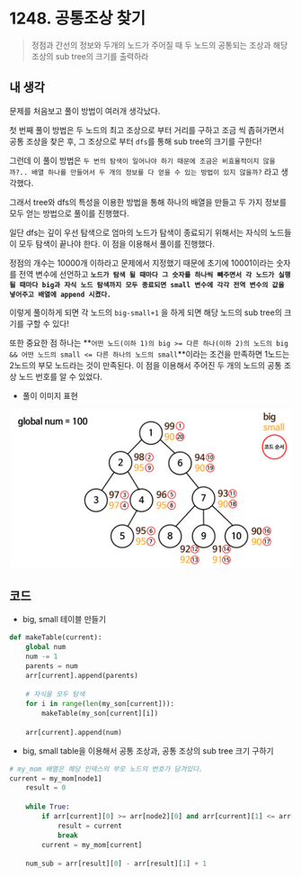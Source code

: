 # 1248. 공통조상 찾기

> 정점과 간선의 정보와 두개의 노드가 주어질 때 두 노드의 공통되는 조상과 해당 조상의 sub tree의 크기를 출력하라



## 내 생각

문제를 처음보고 풀이 방법이 여러개 생각났다.

첫 번째 풀이 방법은 두 노드의 최고 조상으로 부터 거리를 구하고 조금 씩 좁혀가면서 공통 조상을 찾은 후, 그 조상으로 부터 `dfs`를 통해 sub tree의 크기를 구한다!

그런데 이 풀이 방법은 `두 번의 탐색이 일어나야 하기 때문에 조금은 비효율적이지 않을까?.. 배열 하나를 만들어서 두 개의 정보를 다 얻을 수 있는 방법이 있지 않을까?` 라고 생각했다. 

그래서 tree와 dfs의 특성을 이용한 방법을 통해 하나의 배열을 만들고 두 가지 정보를 모두 얻는 방법으로 풀이를 진행했다.

일단 dfs는 깊이 우선 탐색으로 엄마의 노드가 탐색이 종료되기 위해서는 자식의 노드들이 모두 탐색이 끝나야 한다. 이 점을 이용해서 풀이를 진행했다.

정점의 개수는 10000개 이하라고 문제에서 지정했기 때문에 초기에 10001이라는 숫자를 전역 변수에 선언하고 **`노드가 탐색 될 때마다 그 숫자를 하나씩 빼주면서 각 노드가 실행될 때마다 big과 자식 노드 탐색까지 모두 종료되면 small 변수에 각각 전역 변수의 값을 넣어주고 배열에 append 시켰다.`**

이렇게 풀이하게 되면 각 노드의 `big-small+1` 을 하게 되면 해당 노드의 sub tree의 크기를 구할 수 있다!

또한 중요한 점 하나는 **`어떤 노드(이하 1)의 big >= 다른 하나(이하 2)의 노드의 big && 어떤 노드의 small <= 다른 하나의 노드의 small`**이라는 조건을 만족하면 1노드는 2노드의 부모 노드라는 것이 만족된다. 이 점을 이용해서 주어진 두 개의 노드의 공통 조상 노드 번호를 알 수 있었다.



- 풀이 이미지 표현

![](README.assets/tree.png)



## 코드

- big, small 테이블 만들기

```python
def makeTable(current):
    global num
    num -= 1
    parents = num
    arr[current].append(parents)

    # 자식을 모두 탐색
    for i in range(len(my_son[current])):
        makeTable(my_son[current][i])
        
    arr[current].append(num)
```



- big, small table을 이용해서 공통 조상과, 공통 조상의 sub tree 크기 구하기

```python
# my_mom 배열은 해당 인덱스의 부모 노드의 번호가 담겨있다.
current = my_mom[node1]
    result = 0

    while True:
        if arr[current][0] >= arr[node2][0] and arr[current][1] <= arr[node2][1]:
            result = current
            break
        current = my_mom[current]

    num_sub = arr[result][0] - arr[result][1] + 1
```

